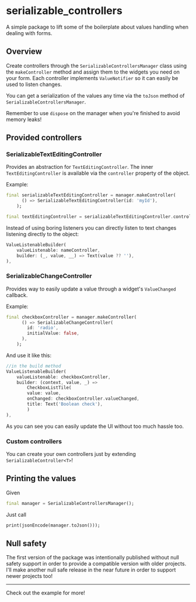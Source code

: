 # serializable_controllers

A simple package to lift some of the boilerplate about values handling when dealing with forms.

## Overview
Create controllers through the `SerializableControllersManager` class using the `makeController` method and assign them to the widgets you need on your form.
Each controller implements `ValueNotifier` so it can easily be used to listen changes.

You can get a serialization of the values any time via the `toJson` method of `SerializableControllersManager`.

Remember to use `dispose` on the manager when you're finished to avoid memory leaks!

## Provided controllers

### SerializableTextEditingController
Provides an abstraction for `TextEditingController`.
The inner `TextEditingController` is available via the `controller` property of the object.

Example:
```dart
final serializableTextEditingController = manager.makeController(
      () => SerializableTextEditingController(id: 'myId'),
    );

final textEditingController = serializableTextEditingController.controller;
```

Instead of using boring listeners you can directly listen to text changes listening directly to the object:

```dart
ValueListenableBuilder(
    valueListenable: nameController,
    builder: (_, value, __) => Text(value ?? ''),
),
```

### SerializableChangeController
Provides way to easily update a value through a widget's `ValueChanged` callback.

Example:

```dart
final checkboxController = manager.makeController(
      () => SerializableChangeController(
        id: 'radio',
        initialValue: false,
      ),
    );
```

And use it like this: 

```dart
//in the build method
ValueListenableBuilder(
    valueListenable: checkboxController,
    builder: (context, value, _) =>
        CheckboxListTile(
        value: value,
        onChanged: checkboxController.valueChanged,
        title: Text('Boolean check'),
        )
),
```

As you can see you can easily update the UI without too much hassle too.

### Custom controllers
You can create your own controllers just by extending `SerializableController<T>`!

## Printing the values

Given 
```dart
final manager = SerializableControllersManager();
```

Just call 
```dart
print(jsonEncode(manager.toJson()));
```

## Null safety
The first version of the package was intentionally published without null safety support in order to provide a compatible version with older projects.
I'll make another null safe release in the near future in order to support newer projects too!

<hr>
Check out the example for more!